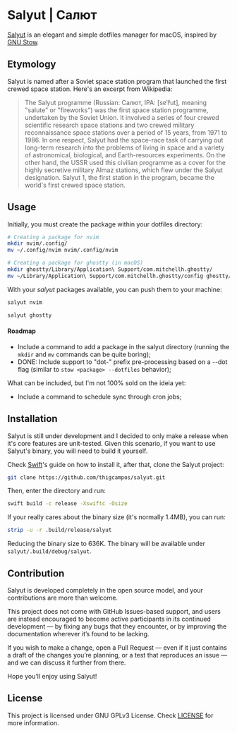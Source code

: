 # Salyut | Салют
[Salyut](https://en.wikipedia.org/wiki/Salyut_programme) is an elegant and simple dotfiles manager for macOS, inspired by [GNU Stow](https://www.gnu.org/software/stow/).

## Etymology
Salyut is named after a Soviet space station program that launched the first crewed space station. Here's an excerpt from Wikipedia:
> The Salyut programme (Russian: Салют, IPA: [sɐˈlʲut], meaning "salute" or "fireworks") was the first space station programme, undertaken by the Soviet Union. It involved a series of four crewed scientific research space stations and two crewed military reconnaissance space stations over a period of 15 years, from 1971 to 1986. In one respect, Salyut had the space-race task of carrying out long-term research into the problems of living in space and a variety of astronomical, biological, and Earth-resources experiments. On the other hand, the USSR used this civilian programme as a cover for the highly secretive military Almaz stations, which flew under the Salyut designation. Salyut 1, the first station in the program, became the world's first crewed space station.

## Usage
Initially, you must create the package within your dotfiles directory:

```sh
# Creating a package for nvim
mkdir nvim/.config/
mv ~/.config/nvim nvim/.config/nvim
```

```sh
# Creating a package for ghostty (in macOS)
mkdir ghostty/Library/Application\ Support/com.mitchellh.ghostty/
mv ~/Library/Application\ Support/com.mitchellh.ghostty/config ghostty/Library/Application\ Support/com.mitchellh.ghostty/config
```

With your *salyut* packages available, you can push them to your machine:

```sh
salyut nvim
```

```sh
salyut ghostty
```

#### Roadmap
- Include a command to add a package in the salyut directory (running the `mkdir` and `mv` commands can be quite boring);
- DONE: Include support to "dot-" prefix pre-processing based on a --dot flag (similar to `stow <package> --dotfiles` behavior);

What can be included, but I'm not 100% sold on the ideia yet:  
- Include a command to schedule sync through cron jobs;

## Installation
Salyut is still under development and I decided to only make a release when it's core features are unit-tested.
Given this scenario, if you want to use Salyut's binary, you will need to build it yourself.

Check [Swift](https://www.swift.org/install/macos/)'s guide on how to install it, after that, clone the Salyut project:

```sh
git clone https://github.com/thigcampos/salyut.git

```

Then, enter the directory and run:

```sh
swift build -c release -Xswiftc -Osize
```

If your really cares about the binary size (it's normally 1.4MB), you can run:

```sh
strip -u -r .build/release/salyut
```
Reducing the binary size to 636K. 
The binary will be available under `salyut/.build/debug/salyut`.

## Contribution
Salyut is developed completely in the open source model, and your contributions are more than welcome.

This project does not come with GitHub Issues-based support, and users are instead encouraged to become active participants in its continued development — by fixing any bugs that they encounter, or by improving the documentation wherever it’s found to be lacking.

If you wish to make a change, open a Pull Request — even if it just contains a draft of the changes you’re planning, or a test that reproduces an issue — and we can discuss it further from there.

Hope you’ll enjoy using Salyut!

## License
This project is licensed under GNU GPLv3 License. Check [LICENSE](LICENSE) for more information.
